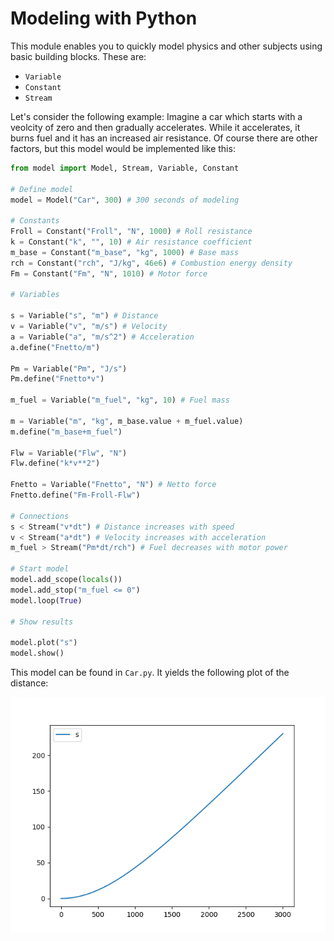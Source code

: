 # Modeling with Python
This module enables you to quickly model physics and other subjects using basic building blocks. These are:
- `Variable`
- `Constant`
- `Stream`

Let's consider the following example: Imagine a car which starts with a veolcity of zero and then gradually accelerates. While it accelerates, it burns fuel and it has an increased air resistance. Of course there are other factors, but this model would be implemented like this:
```python
from model import Model, Stream, Variable, Constant

# Define model
model = Model("Car", 300) # 300 seconds of modeling

# Constants
Froll = Constant("Froll", "N", 1000) # Roll resistance
k = Constant("k", "", 10) # Air resistance coefficient
m_base = Constant("m_base", "kg", 1000) # Base mass
rch = Constant("rch", "J/kg", 46e6) # Combustion energy density
Fm = Constant("Fm", "N", 1010) # Motor force

# Variables

s = Variable("s", "m") # Distance
v = Variable("v", "m/s") # Velocity
a = Variable("a", "m/s^2") # Acceleration
a.define("Fnetto/m")

Pm = Variable("Pm", "J/s")
Pm.define("Fnetto*v")

m_fuel = Variable("m_fuel", "kg", 10) # Fuel mass

m = Variable("m", "kg", m_base.value + m_fuel.value)
m.define("m_base+m_fuel")

Flw = Variable("Flw", "N")
Flw.define("k*v**2")

Fnetto = Variable("Fnetto", "N") # Netto force
Fnetto.define("Fm-Froll-Flw")

# Connections
s < Stream("v*dt") # Distance increases with speed
v < Stream("a*dt") # Velocity increases with acceleration
m_fuel > Stream("Pm*dt/rch") # Fuel decreases with motor power

# Start model
model.add_scope(locals())
model.add_stop("m_fuel <= 0")
model.loop(True)

# Show results

model.plot("s")
model.show()
```
This model can be found in `Car.py`. It yields the following plot of the distance:

![Distance plot](distance_plot.png)